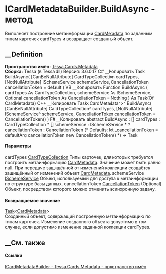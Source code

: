 # ICardMetadataBuilder.BuildAsync - метод
Выполняет построение метаинформации
[CardMetadata](T_Tessa_Cards_Metadata_CardMetadata.htm) по заданным типам
карточек cardTypes и возвращает созданный объект.
## __Definition
 **Пространство имён:** [Tessa.Cards.Metadata](N_Tessa_Cards_Metadata.htm)  
 **Сборка:** Tessa (в Tessa.dll) Версия: 3.6.0.17
C# __Копировать
     Task<CardMetadata> BuildAsync(
    	[CanBeNullAttribute] CardTypeCollection cardTypes,
    	[NotNullAttribute] ISchemeService schemeService,
    	CancellationToken cancellationToken = default
    )
VB __Копировать
     Function BuildAsync ( 
    	<CanBeNullAttribute> cardTypes As CardTypeCollection,
    	<NotNullAttribute> schemeService As ISchemeService,
    	Optional cancellationToken As CancellationToken = Nothing
    ) As Task(Of CardMetadata)
C++ __Копировать
    Task<CardMetadata^>^ BuildAsync(
    	[CanBeNullAttribute] CardTypeCollection^ cardTypes, 
    	[NotNullAttribute] ISchemeService^ schemeService, 
    	CancellationToken cancellationToken = CancellationToken()
    )
F# __Копировать
     abstract BuildAsync : 
            [<CanBeNullAttribute>] cardTypes : CardTypeCollection * 
            [<NotNullAttribute>] schemeService : ISchemeService * 
            ?cancellationToken : CancellationToken 
    (* Defaults:
            let _cancellationToken = defaultArg cancellationToken new CancellationToken()
    *)
    -> Task<CardMetadata> 
#### Параметры
cardTypes [CardTypeCollection](T_Tessa_Cards_CardTypeCollection.htm)
     Типы карточек, для которых требуется построить метаинформацию [CardMetadata](T_Tessa_Cards_Metadata_CardMetadata.htm). Значение может быть равно null. При передаче защищённой от изменений коллекции создаётся защищённый от изменений объект [CardMetadata](T_Tessa_Cards_Metadata_CardMetadata.htm). 
schemeService [ISchemeService](T_Tessa_Scheme_ISchemeService.htm)
     Объект, используемый для доступа к метаинформации по структуре базы данных. 
cancellationToken
[CancellationToken](https://learn.microsoft.com/dotnet/api/system.threading.cancellationtoken)
(Optional)
    Объект, посредством которого можно отменить асинхронную задачу.
#### Возвращаемое значение
[Task](https://learn.microsoft.com/dotnet/api/system.threading.tasks.task-1)<[CardMetadata](T_Tessa_Cards_Metadata_CardMetadata.htm)>  
Созданный объект, содержащий построенную метаинформацию по типам карточек.
Изменение созданного объекта допустимо в том случае, если допустимо изменение
заданной коллекции cardTypes.
## __См. также
#### Ссылки
[ICardMetadataBuilder - ](T_Tessa_Cards_Metadata_ICardMetadataBuilder.htm)
[Tessa.Cards.Metadata - пространство имён](N_Tessa_Cards_Metadata.htm)
